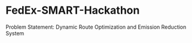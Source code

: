 # FedEx-SMART-Hackathon
Problem Statement: Dynamic Route Optimization and Emission Reduction System
